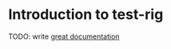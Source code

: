 # Introduction to test-rig

TODO: write [great documentation](http://jacobian.org/writing/what-to-write/)
